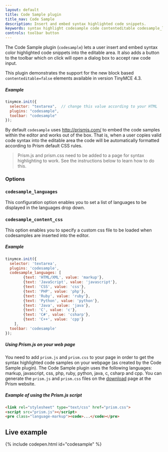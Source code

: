```yaml
---
layout: default
title: Code Sample plugin
title_nav: Code Sample
description: Insert and embed syntax highlighted code snippets.
keywords: syntax highlight codesample code contenteditable codesample_languages
controls: toolbar button
---
```


The Code Sample plugin (`codesample`) lets a user insert and embed syntax color highlighted code snippets into the editable area. It also adds a button to the toolbar which on click will open a dialog box to accept raw code input.

This plugin demonstrates the support for the new block based `contenteditable=false` elements available in version TinyMCE 4.3.

##### Example

```js
tinymce.init({
  selector: "textarea",  // change this value according to your HTML
  plugins: "codesample",
  toolbar: "codesample"
});
```

By default `codesample` uses http://prismjs.com/ to embed the code samples within the editor and works out of the box. That is, when a user copies valid code syntax into the editable area the code will be automatically formatted according to Prism default CSS rules.

> Prism.js and prism.css need to be added to a page for syntax highlighting to work. See the instructions below to learn how to do this.

### Options

### `codesample_languages`

This configuration option enables you to set a list of languages to be displayed in the languages drop down.

### `codesample_content_css`

This option enables you to specify a custom css file to be loaded when codesamples are inserted into the editor.

##### Example

```js
tinymce.init({
  selector: 'textarea',
  plugins: 'codesample',
  codesample_languages: [
		{text: 'HTML/XML', value: 'markup'},
		{text: 'JavaScript', value: 'javascript'},
		{text: 'CSS', value: 'css'},
		{text: 'PHP', value: 'php'},
		{text: 'Ruby', value: 'ruby'},
		{text: 'Python', value: 'python'},
		{text: 'Java', value: 'java'},
		{text: 'C', value: 'c'},
		{text: 'C#', value: 'csharp'},
		{text: 'C++', value: 'cpp'}
	],
  toolbar: 'codesample'
});
```

##### Using Prism.js on your web page

You need to add `prism.js` and `prism.css` to your page in order to get the syntax highlighted code samples on your webpage (as created by the Code Sample plugin). The Code Sample plugin uses the following languages: markup, javascript, css, php, ruby, python, java, c, csharp and cpp. You can generate the `prism.js` and `prism.css` files on the [download](http://prismjs.com/download.html) page at the Prism website.

##### Example of using the Prism.js script

```html
<link rel="stylesheet" type="text/css" href="prism.css">
<script src="prism.js"></script>
<pre class="language-markup"><code>...</code></pre>
```

## Live example

{% include codepen.html id="codesample" %}
